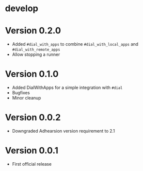 # develop

# Version 0.2.0
  * Added `#dial_with_apps` to combine `#dial_with_local_apps` and `#dial_with_remote_apps`
  * Allow stopping a runner

# Version 0.1.0
  * Added DialWithApps for a simple integration with `#dial`
  * Bugfixes
  * Minor cleanup

# Version 0.0.2
  * Downgraded Adhearsion version requirement to 2.1

# Version 0.0.1
  * First official release
